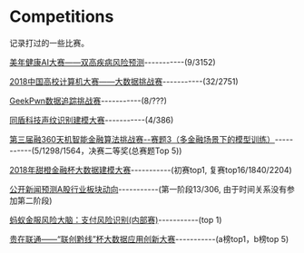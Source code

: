 # Competitions
记录打过的一些比赛。

[美年健康AI大赛——双高疾病风险预测](https://tianchi.aliyun.com/competition/introduction.htm?spm=5176.100066.0.0.6acd33afp4pptG&raceId=231654)-----------(9/3152)

[2018中国高校计算机大赛——大数据挑战赛](https://www.kesci.com/home/competition/5ab8c36a8643e33f5138cba4)-----------(32/2751)

[GeekPwn数据追踪挑战赛](https://dt.geekpwn.org/index.html)-----------(8/???)

[同盾科技声纹识别建模大赛](https://www.kesci.com/home/competition/5b4eb2cfe87957000f9024a4)-----------(4/386)

[第三届融360天机智能金融算法挑战赛--赛题3（多金融场景下的模型训练）](http://openresearch.rong360.com/#/question)-----------(5/1298/1564，决赛二等奖(总赛题Top 5))

[2018年甜橙金融杯大数据建模大赛](http://www.dcjingsai.com/common/cmpt/2018%E5%B9%B4%E7%94%9C%E6%A9%99%E9%87%91%E8%9E%8D%E6%9D%AF%E5%A4%A7%E6%95%B0%E6%8D%AE%E5%BB%BA%E6%A8%A1%E5%A4%A7%E8%B5%9B_%E7%AB%9E%E8%B5%9B%E4%BF%A1%E6%81%AF.html)-----------(初赛top1, 复赛top16/1840/2204)

[公开新闻预测A股行业板块动向](https://www.kesci.com/home/task/5cac39ea67205f002bdbf243)-----------(第一阶段13/306, 由于时间关系没有参加第二阶段)

[蚂蚁金服风险大脑：支付风险识别(内部赛)](https://dc.cloud.alipay.com/index#/topic/intro?id=12)-----------(top 1)

[贵在联通——“联创黔线”杯大数据应用创新大赛](https://www.kesci.com/home/competition/5be92233954d6e001063649a)-----------(a榜top1，b榜top 5)

